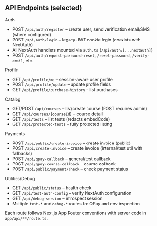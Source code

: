 ## API Endpoints (selected)

Auth
- POST `/api/auth/register` – create user, send verification email/SMS (where configured)
- POST `/api/auth/login` – legacy JWT cookie login (coexists with NextAuth)
- All NextAuth handlers mounted via `auth.ts` (`/api/auth/[...nextauth]`)
- POST `/api/auth/request-password-reset`, `/reset-password`, `/verify-email`, etc.

Profile
- GET `/api/profile/me` – session-aware user profile
- POST `/api/profile/update` – update profile fields
- GET `/api/profile/purchase-history` – list purchases

Catalog
- GET/POST `/api/courses` – list/create course (POST requires admin)
- GET `/api/courses/[courseId]` – course detail
- GET `/api/tests` – list tests (redacts embedCode)
- GET `/api/protected-tests` – fully protected listing

Payments
- POST `/api/public/create-invoice` – create invoice (public)
- POST `/api/create-invoice` – create invoice (internal/test util with fallbacks)
- POST `/api/qpay-callback` – general/test callback
- POST `/api/qpay-course-callback` – course callback
- POST `/api/public/payment/check` – check payment status

Utilities/Debug
- GET `/api/public/status` – health check
- GET `/api/test-auth-config` – verify NextAuth configuration
- GET `/api/debug-session` – introspect session
- Multiple `test-*` and `debug-*` routes for QPay and env inspection

Each route follows Next.js App Router conventions with server code in `app/api/**/route.ts`.


